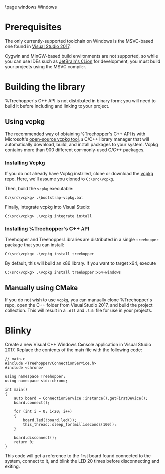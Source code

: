 \page windows Windows

# Prerequisites

The only currently-supported toolchain on Windows is the MSVC-based one found in [Visual Studio 2017](https://www.visualstudio.com/downloads/). 

Cygwin and MinGW-based build environments are not supported, so while you can use IDEs such as [JetBrain's CLion](https://www.jetbrains.com/clion/) for development, you must build your projects using the MSVC compiler.

# Building the library

%Treehopper's C++ API is not distributed in binary form; you will need to build it before including and linking to your project.

## Using vcpkg

The recommended way of obtaining %Treehopper's C++ API is with Microsoft's [open-source vcpkg tool](https://github.com/Microsoft/vcpkg), a C/C++ library manager that will automatically download, build, and install packages to your system. Vcpkg contains more than 900 different commonly-used C/C++ packages.

### Installing Vcpkg

If you do not already have Vcpkg installed, clone or download the [vcpkg repo](https://github.com/Microsoft/vcpkg). Here, we'll assume you cloned to `C:\src\vcpkg`.

Then, build the `vcpkg` executable:

    C:\src\vcpkg> .\bootstrap-vcpkg.bat

Finally, integrate vcpkg into Visual Studio:

    C:\src\vcpkg> .\vcpkg integrate install

### Installing %Treehopper's C++ API

Treehopper and Treehopper.Libraries are distributed in a single `treehopper` package that you can install:

    C:\src\vcpkg> .\vcpkg install treehopper

By default, this will build an x86 library. If you want to target x64, execute

    C:\src\vcpkg> .\vcpkg install treehopper:x64-windows

## Manually using CMake

If you do not wish to use `vcpkg`, you can manually clone %Treehopper's repo, open the C++ folder from Visual Studio 2017, and build the project collection. This will result in a `.dll` and `.lib` file for use in your projects.

# Blinky

Create a new Visual C++ Windows Console application in Visual Studio 2017. Replace the contents of the main file with the following code:

```{.c}
// main.c
#include <Treehopper/ConnectionService.h>
#include <chrono>

using namespace Treehopper;
using namespace std::chrono;

int main()
{
    auto board = ConnectionService::instance().getFirstDevice();
    board.connect();

    for (int i = 0; i<20; i++)
    {
        board.led(!board.led());
        this_thread::sleep_for(milliseconds(100));
    }

    board.disconnect();
    return 0;
}
```

This code will get a reference to the first board found connected to the system, connect to it, and blink the LED 20 times before disconnecting and exiting.
